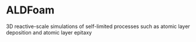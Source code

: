 # ALDFoam

3D reactive-scale simulations of self-limited processes such as atomic layer deposition and atomic layer epitaxy
